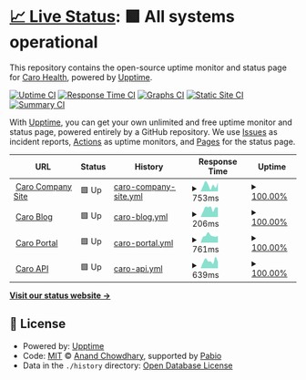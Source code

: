 # [📈 Live Status](https://caro-health.github.io/upptime): <!--live status--> **🟩 All systems operational**

This repository contains the open-source uptime monitor and status page for [Caro Health](https://www.caro.health/), powered by [Upptime](https://github.com/upptime/upptime).

[![Uptime CI](https://github.com/caro-health/upptime/workflows/Uptime%20CI/badge.svg)](https://github.com/caro-health/upptime/actions?query=workflow%3A%22Uptime+CI%22)
[![Response Time CI](https://github.com/caro-health/upptime/workflows/Response%20Time%20CI/badge.svg)](https://github.com/caro-health/upptime/actions?query=workflow%3A%22Response+Time+CI%22)
[![Graphs CI](https://github.com/caro-health/upptime/workflows/Graphs%20CI/badge.svg)](https://github.com/caro-health/upptime/actions?query=workflow%3A%22Graphs+CI%22)
[![Static Site CI](https://github.com/caro-health/upptime/workflows/Static%20Site%20CI/badge.svg)](https://github.com/caro-health/upptime/actions?query=workflow%3A%22Static+Site+CI%22)
[![Summary CI](https://github.com/caro-health/upptime/workflows/Summary%20CI/badge.svg)](https://github.com/caro-health/upptime/actions?query=workflow%3A%22Summary+CI%22)

With [Upptime](https://upptime.js.org), you can get your own unlimited and free uptime monitor and status page, powered entirely by a GitHub repository. We use [Issues](https://github.com/caro-health/upptime/issues) as incident reports, [Actions](https://github.com/caro-health/upptime/actions) as uptime monitors, and [Pages](https://caro-health.github.io/upptime) for the status page.

<!--start: status pages-->
<!-- This summary is generated by Upptime (https://github.com/upptime/upptime) -->
<!-- Do not edit this manually, your changes will be overwritten -->
<!-- prettier-ignore -->
| URL | Status | History | Response Time | Uptime |
| --- | ------ | ------- | ------------- | ------ |
| <img alt="" src="https://icons.duckduckgo.com/ip3/caro.health.ico" height="13"> [Caro Company Site](https://caro.health) | 🟩 Up | [caro-company-site.yml](https://github.com/caro-health/upptime/commits/HEAD/history/caro-company-site.yml) | <details><summary><img alt="Response time graph" src="./graphs/caro-company-site/response-time-week.png" height="20"> 753ms</summary><br><a href="https://caro-health.github.io/upptime/history/caro-company-site"><img alt="Response time 795" src="https://img.shields.io/endpoint?url=https%3A%2F%2Fraw.githubusercontent.com%2Fcaro-health%2Fupptime%2FHEAD%2Fapi%2Fcaro-company-site%2Fresponse-time.json"></a><br><a href="https://caro-health.github.io/upptime/history/caro-company-site"><img alt="24-hour response time 1459" src="https://img.shields.io/endpoint?url=https%3A%2F%2Fraw.githubusercontent.com%2Fcaro-health%2Fupptime%2FHEAD%2Fapi%2Fcaro-company-site%2Fresponse-time-day.json"></a><br><a href="https://caro-health.github.io/upptime/history/caro-company-site"><img alt="7-day response time 753" src="https://img.shields.io/endpoint?url=https%3A%2F%2Fraw.githubusercontent.com%2Fcaro-health%2Fupptime%2FHEAD%2Fapi%2Fcaro-company-site%2Fresponse-time-week.json"></a><br><a href="https://caro-health.github.io/upptime/history/caro-company-site"><img alt="30-day response time 717" src="https://img.shields.io/endpoint?url=https%3A%2F%2Fraw.githubusercontent.com%2Fcaro-health%2Fupptime%2FHEAD%2Fapi%2Fcaro-company-site%2Fresponse-time-month.json"></a><br><a href="https://caro-health.github.io/upptime/history/caro-company-site"><img alt="1-year response time 814" src="https://img.shields.io/endpoint?url=https%3A%2F%2Fraw.githubusercontent.com%2Fcaro-health%2Fupptime%2FHEAD%2Fapi%2Fcaro-company-site%2Fresponse-time-year.json"></a></details> | <details><summary><a href="https://caro-health.github.io/upptime/history/caro-company-site">100.00%</a></summary><a href="https://caro-health.github.io/upptime/history/caro-company-site"><img alt="All-time uptime 99.85%" src="https://img.shields.io/endpoint?url=https%3A%2F%2Fraw.githubusercontent.com%2Fcaro-health%2Fupptime%2FHEAD%2Fapi%2Fcaro-company-site%2Fuptime.json"></a><br><a href="https://caro-health.github.io/upptime/history/caro-company-site"><img alt="24-hour uptime 100.00%" src="https://img.shields.io/endpoint?url=https%3A%2F%2Fraw.githubusercontent.com%2Fcaro-health%2Fupptime%2FHEAD%2Fapi%2Fcaro-company-site%2Fuptime-day.json"></a><br><a href="https://caro-health.github.io/upptime/history/caro-company-site"><img alt="7-day uptime 100.00%" src="https://img.shields.io/endpoint?url=https%3A%2F%2Fraw.githubusercontent.com%2Fcaro-health%2Fupptime%2FHEAD%2Fapi%2Fcaro-company-site%2Fuptime-week.json"></a><br><a href="https://caro-health.github.io/upptime/history/caro-company-site"><img alt="30-day uptime 100.00%" src="https://img.shields.io/endpoint?url=https%3A%2F%2Fraw.githubusercontent.com%2Fcaro-health%2Fupptime%2FHEAD%2Fapi%2Fcaro-company-site%2Fuptime-month.json"></a><br><a href="https://caro-health.github.io/upptime/history/caro-company-site"><img alt="1-year uptime 100.00%" src="https://img.shields.io/endpoint?url=https%3A%2F%2Fraw.githubusercontent.com%2Fcaro-health%2Fupptime%2FHEAD%2Fapi%2Fcaro-company-site%2Fuptime-year.json"></a></details>
| <img alt="" src="https://icons.duckduckgo.com/ip3/www.caro.health.ico" height="13"> [Caro Blog](https://www.caro.health/blog) | 🟩 Up | [caro-blog.yml](https://github.com/caro-health/upptime/commits/HEAD/history/caro-blog.yml) | <details><summary><img alt="Response time graph" src="./graphs/caro-blog/response-time-week.png" height="20"> 206ms</summary><br><a href="https://caro-health.github.io/upptime/history/caro-blog"><img alt="Response time 479" src="https://img.shields.io/endpoint?url=https%3A%2F%2Fraw.githubusercontent.com%2Fcaro-health%2Fupptime%2FHEAD%2Fapi%2Fcaro-blog%2Fresponse-time.json"></a><br><a href="https://caro-health.github.io/upptime/history/caro-blog"><img alt="24-hour response time 260" src="https://img.shields.io/endpoint?url=https%3A%2F%2Fraw.githubusercontent.com%2Fcaro-health%2Fupptime%2FHEAD%2Fapi%2Fcaro-blog%2Fresponse-time-day.json"></a><br><a href="https://caro-health.github.io/upptime/history/caro-blog"><img alt="7-day response time 206" src="https://img.shields.io/endpoint?url=https%3A%2F%2Fraw.githubusercontent.com%2Fcaro-health%2Fupptime%2FHEAD%2Fapi%2Fcaro-blog%2Fresponse-time-week.json"></a><br><a href="https://caro-health.github.io/upptime/history/caro-blog"><img alt="30-day response time 189" src="https://img.shields.io/endpoint?url=https%3A%2F%2Fraw.githubusercontent.com%2Fcaro-health%2Fupptime%2FHEAD%2Fapi%2Fcaro-blog%2Fresponse-time-month.json"></a><br><a href="https://caro-health.github.io/upptime/history/caro-blog"><img alt="1-year response time 483" src="https://img.shields.io/endpoint?url=https%3A%2F%2Fraw.githubusercontent.com%2Fcaro-health%2Fupptime%2FHEAD%2Fapi%2Fcaro-blog%2Fresponse-time-year.json"></a></details> | <details><summary><a href="https://caro-health.github.io/upptime/history/caro-blog">100.00%</a></summary><a href="https://caro-health.github.io/upptime/history/caro-blog"><img alt="All-time uptime 87.70%" src="https://img.shields.io/endpoint?url=https%3A%2F%2Fraw.githubusercontent.com%2Fcaro-health%2Fupptime%2FHEAD%2Fapi%2Fcaro-blog%2Fuptime.json"></a><br><a href="https://caro-health.github.io/upptime/history/caro-blog"><img alt="24-hour uptime 100.00%" src="https://img.shields.io/endpoint?url=https%3A%2F%2Fraw.githubusercontent.com%2Fcaro-health%2Fupptime%2FHEAD%2Fapi%2Fcaro-blog%2Fuptime-day.json"></a><br><a href="https://caro-health.github.io/upptime/history/caro-blog"><img alt="7-day uptime 100.00%" src="https://img.shields.io/endpoint?url=https%3A%2F%2Fraw.githubusercontent.com%2Fcaro-health%2Fupptime%2FHEAD%2Fapi%2Fcaro-blog%2Fuptime-week.json"></a><br><a href="https://caro-health.github.io/upptime/history/caro-blog"><img alt="30-day uptime 100.00%" src="https://img.shields.io/endpoint?url=https%3A%2F%2Fraw.githubusercontent.com%2Fcaro-health%2Fupptime%2FHEAD%2Fapi%2Fcaro-blog%2Fuptime-month.json"></a><br><a href="https://caro-health.github.io/upptime/history/caro-blog"><img alt="1-year uptime 80.20%" src="https://img.shields.io/endpoint?url=https%3A%2F%2Fraw.githubusercontent.com%2Fcaro-health%2Fupptime%2FHEAD%2Fapi%2Fcaro-blog%2Fuptime-year.json"></a></details>
| <img alt="" src="https://icons.duckduckgo.com/ip3/caroclinic.caro.health.ico" height="13"> [Caro Portal](https://caroclinic.caro.health) | 🟩 Up | [caro-portal.yml](https://github.com/caro-health/upptime/commits/HEAD/history/caro-portal.yml) | <details><summary><img alt="Response time graph" src="./graphs/caro-portal/response-time-week.png" height="20"> 761ms</summary><br><a href="https://caro-health.github.io/upptime/history/caro-portal"><img alt="Response time 683" src="https://img.shields.io/endpoint?url=https%3A%2F%2Fraw.githubusercontent.com%2Fcaro-health%2Fupptime%2FHEAD%2Fapi%2Fcaro-portal%2Fresponse-time.json"></a><br><a href="https://caro-health.github.io/upptime/history/caro-portal"><img alt="24-hour response time 828" src="https://img.shields.io/endpoint?url=https%3A%2F%2Fraw.githubusercontent.com%2Fcaro-health%2Fupptime%2FHEAD%2Fapi%2Fcaro-portal%2Fresponse-time-day.json"></a><br><a href="https://caro-health.github.io/upptime/history/caro-portal"><img alt="7-day response time 761" src="https://img.shields.io/endpoint?url=https%3A%2F%2Fraw.githubusercontent.com%2Fcaro-health%2Fupptime%2FHEAD%2Fapi%2Fcaro-portal%2Fresponse-time-week.json"></a><br><a href="https://caro-health.github.io/upptime/history/caro-portal"><img alt="30-day response time 744" src="https://img.shields.io/endpoint?url=https%3A%2F%2Fraw.githubusercontent.com%2Fcaro-health%2Fupptime%2FHEAD%2Fapi%2Fcaro-portal%2Fresponse-time-month.json"></a><br><a href="https://caro-health.github.io/upptime/history/caro-portal"><img alt="1-year response time 684" src="https://img.shields.io/endpoint?url=https%3A%2F%2Fraw.githubusercontent.com%2Fcaro-health%2Fupptime%2FHEAD%2Fapi%2Fcaro-portal%2Fresponse-time-year.json"></a></details> | <details><summary><a href="https://caro-health.github.io/upptime/history/caro-portal">100.00%</a></summary><a href="https://caro-health.github.io/upptime/history/caro-portal"><img alt="All-time uptime 100.00%" src="https://img.shields.io/endpoint?url=https%3A%2F%2Fraw.githubusercontent.com%2Fcaro-health%2Fupptime%2FHEAD%2Fapi%2Fcaro-portal%2Fuptime.json"></a><br><a href="https://caro-health.github.io/upptime/history/caro-portal"><img alt="24-hour uptime 100.00%" src="https://img.shields.io/endpoint?url=https%3A%2F%2Fraw.githubusercontent.com%2Fcaro-health%2Fupptime%2FHEAD%2Fapi%2Fcaro-portal%2Fuptime-day.json"></a><br><a href="https://caro-health.github.io/upptime/history/caro-portal"><img alt="7-day uptime 100.00%" src="https://img.shields.io/endpoint?url=https%3A%2F%2Fraw.githubusercontent.com%2Fcaro-health%2Fupptime%2FHEAD%2Fapi%2Fcaro-portal%2Fuptime-week.json"></a><br><a href="https://caro-health.github.io/upptime/history/caro-portal"><img alt="30-day uptime 100.00%" src="https://img.shields.io/endpoint?url=https%3A%2F%2Fraw.githubusercontent.com%2Fcaro-health%2Fupptime%2FHEAD%2Fapi%2Fcaro-portal%2Fuptime-month.json"></a><br><a href="https://caro-health.github.io/upptime/history/caro-portal"><img alt="1-year uptime 100.00%" src="https://img.shields.io/endpoint?url=https%3A%2F%2Fraw.githubusercontent.com%2Fcaro-health%2Fupptime%2FHEAD%2Fapi%2Fcaro-portal%2Fuptime-year.json"></a></details>
| <img alt="" src="https://icons.duckduckgo.com/ip3/vjtbsbd4htmgs3z6qtxpmy72z40ddkae.lambda-url.eu-west-1.on.aws.ico" height="13"> [Caro API](https://vjtbsbd4htmgs3z6qtxpmy72z40ddkae.lambda-url.eu-west-1.on.aws/api/status) | 🟩 Up | [caro-api.yml](https://github.com/caro-health/upptime/commits/HEAD/history/caro-api.yml) | <details><summary><img alt="Response time graph" src="./graphs/caro-api/response-time-week.png" height="20"> 639ms</summary><br><a href="https://caro-health.github.io/upptime/history/caro-api"><img alt="Response time 568" src="https://img.shields.io/endpoint?url=https%3A%2F%2Fraw.githubusercontent.com%2Fcaro-health%2Fupptime%2FHEAD%2Fapi%2Fcaro-api%2Fresponse-time.json"></a><br><a href="https://caro-health.github.io/upptime/history/caro-api"><img alt="24-hour response time 569" src="https://img.shields.io/endpoint?url=https%3A%2F%2Fraw.githubusercontent.com%2Fcaro-health%2Fupptime%2FHEAD%2Fapi%2Fcaro-api%2Fresponse-time-day.json"></a><br><a href="https://caro-health.github.io/upptime/history/caro-api"><img alt="7-day response time 639" src="https://img.shields.io/endpoint?url=https%3A%2F%2Fraw.githubusercontent.com%2Fcaro-health%2Fupptime%2FHEAD%2Fapi%2Fcaro-api%2Fresponse-time-week.json"></a><br><a href="https://caro-health.github.io/upptime/history/caro-api"><img alt="30-day response time 920" src="https://img.shields.io/endpoint?url=https%3A%2F%2Fraw.githubusercontent.com%2Fcaro-health%2Fupptime%2FHEAD%2Fapi%2Fcaro-api%2Fresponse-time-month.json"></a><br><a href="https://caro-health.github.io/upptime/history/caro-api"><img alt="1-year response time 537" src="https://img.shields.io/endpoint?url=https%3A%2F%2Fraw.githubusercontent.com%2Fcaro-health%2Fupptime%2FHEAD%2Fapi%2Fcaro-api%2Fresponse-time-year.json"></a></details> | <details><summary><a href="https://caro-health.github.io/upptime/history/caro-api">100.00%</a></summary><a href="https://caro-health.github.io/upptime/history/caro-api"><img alt="All-time uptime 100.00%" src="https://img.shields.io/endpoint?url=https%3A%2F%2Fraw.githubusercontent.com%2Fcaro-health%2Fupptime%2FHEAD%2Fapi%2Fcaro-api%2Fuptime.json"></a><br><a href="https://caro-health.github.io/upptime/history/caro-api"><img alt="24-hour uptime 100.00%" src="https://img.shields.io/endpoint?url=https%3A%2F%2Fraw.githubusercontent.com%2Fcaro-health%2Fupptime%2FHEAD%2Fapi%2Fcaro-api%2Fuptime-day.json"></a><br><a href="https://caro-health.github.io/upptime/history/caro-api"><img alt="7-day uptime 100.00%" src="https://img.shields.io/endpoint?url=https%3A%2F%2Fraw.githubusercontent.com%2Fcaro-health%2Fupptime%2FHEAD%2Fapi%2Fcaro-api%2Fuptime-week.json"></a><br><a href="https://caro-health.github.io/upptime/history/caro-api"><img alt="30-day uptime 100.00%" src="https://img.shields.io/endpoint?url=https%3A%2F%2Fraw.githubusercontent.com%2Fcaro-health%2Fupptime%2FHEAD%2Fapi%2Fcaro-api%2Fuptime-month.json"></a><br><a href="https://caro-health.github.io/upptime/history/caro-api"><img alt="1-year uptime 100.00%" src="https://img.shields.io/endpoint?url=https%3A%2F%2Fraw.githubusercontent.com%2Fcaro-health%2Fupptime%2FHEAD%2Fapi%2Fcaro-api%2Fuptime-year.json"></a></details>

<!--end: status pages-->

[**Visit our status website →**](https://caro-health.github.io/upptime)

## 📄 License

- Powered by: [Upptime](https://github.com/upptime/upptime)
- Code: [MIT](./LICENSE) © [Anand Chowdhary](https://anandchowdhary.com), supported by [Pabio](https://pabio.com)
- Data in the `./history` directory: [Open Database License](https://opendatacommons.org/licenses/odbl/1-0/)

